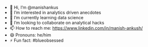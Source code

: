 - 👋 Hi, I’m @manishankus
- 👀 I’m interested in analytics driven anecdotes
- 🌱 I’m currently learning data science
- 💞️ I’m looking to collaborate on analytical hacks
- 📫 How to reach me: https://www.linkedin.com/in/manish-ankush/
- 😄 Pronouns: he/him
- ⚡ Fun fact: #blueobsessed

<!---
manishankus/manishankus is a ✨ special ✨ repository because its `README.md` (this file) appears on your GitHub profile.
You can click the Preview link to take a look at your changes.
--->
